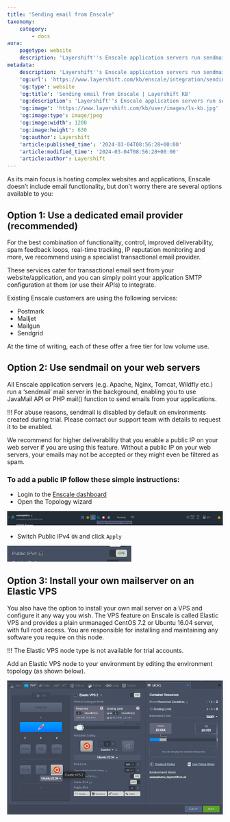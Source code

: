 ```yaml
---
title: 'Sending email from Enscale'
taxonomy:
    category:
        - docs
aura:
    pagetype: website
    description: 'Layershift''s Enscale application servers run sendmail; integrated email service in the background, enabling you to use PHP mail() function as normal.'
metadata:
    description: 'Layershift''s Enscale application servers run sendmail; integrated email service in the background, enabling you to use PHP mail() function as normal.'
    'og:url': 'https://www.layershift.com/kb/enscale/integration/sending-email-from-enscale'
    'og:type': website
    'og:title': 'Sending email from Enscale | Layershift KB'
    'og:description': 'Layershift''s Enscale application servers run sendmail; integrated email service in the background, enabling you to use PHP mail() function as normal.'
    'og:image': 'https://www.layershift.com/kb/user/images/ls-kb.jpg'
    'og:image:type': image/jpeg
    'og:image:width': 1200
    'og:image:height': 630
    'og:author': Layershift
    'article:published_time': '2024-03-04T08:56:28+00:00'
    'article:modified_time': '2024-03-04T08:56:28+00:00'
    'article:author': Layershift
---
```


As its main focus is hosting complex websites and applications, Enscale doesn’t include email functionality, but don’t worry there are several options available to you:

## Option 1: Use a dedicated email provider (recommended)

For the best combination of functionality, control, improved deliverability, spam feedback loops, real-time tracking, IP reputation monitoring and more, we recommend using a specialist transactional email provider.

These services cater for transactional email sent from your website/application, and you can simply point your application SMTP configuration at them (or use their APIs) to integrate.

Existing Enscale customers are using the following services:

* Postmark
* Mailjet
* Mailgun
* Sendgrid

At the time of writing, each of these offer a free tier for low volume use.

## Option 2: Use sendmail on your web servers

All Enscale application servers (e.g. Apache, Nginx, Tomcat, Wildfly etc.) run a ‘sendmail’ mail server in the background, enabling you to use JavaMail API or PHP mail() function to send emails from your applications.

!!! For abuse reasons, sendmail is disabled by default on environments created during trial. Please contact our support team with details to request it to be enabled.

We recommend for higher deliverability that you enable a public IP on your web server if you are using this feature. Without a public IP on your web servers, your emails may not be accepted or they might even be filtered as spam.

### To add a public IP follow these simple instructions:

* Login to the [Enscale dashboard](https://app.enscale.cloud/)
* Open the Topology wizard

![Sending%20email%20from%20Enscale-1](Sending%20email%20from%20Enscale-1.png "Sending%20email%20from%20Enscale-1")

* Switch Public IPv4 `ON` and click `Apply`

![Sending%20email%20from%20Enscale-2](Sending%20email%20from%20Enscale-2.png "Sending%20email%20from%20Enscale-2")

## Option 3: Install your own mailserver on an Elastic VPS

You also have the option to install your own mail server on a VPS and configure it any way you wish. The VPS feature on Enscale is called Elastic VPS and provides a plain unmanaged CentOS 7.2 or Ubuntu 16.04 server, with full root access. You are responsible for installing and maintaining any software you require on this node.

!!! The Elastic VPS node type is not available for trial accounts.

Add an Elastic VPS node to your environment by editing the environment topology (as shown below).

![Sending%20email%20from%20Enscale-3](Sending%20email%20from%20Enscale-3.png "Sending%20email%20from%20Enscale-3")
